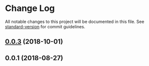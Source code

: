 # Change Log

All notable changes to this project will be documented in this file. See [standard-version](https://github.com/conventional-changelog/standard-version) for commit guidelines.

<a name="0.0.3"></a>
## [0.0.3](https://github.com/alibaba-aero/nuxt-router-extras/compare/v0.0.2...v0.0.3) (2018-10-01)



<a name="0.0.1"></a>
## 0.0.1 (2018-08-27)
